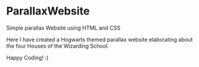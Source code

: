 # ParallaxWebsite
Simple parallax Website using HTML and CSS

Here I have created a Hogwarts themed parallax website elaborating about 
the four Houses of the Wizarding School. 

Happy Coding! :)

